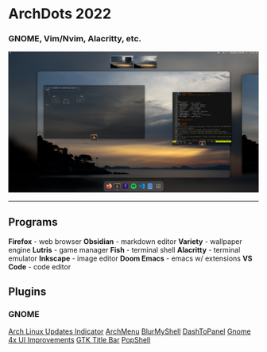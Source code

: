 # ArchDots 2022
### GNOME, Vim/Nvim, Alacritty, etc.

![:-)](./img/scrn.png)

---

## Programs
**Firefox** - web browser
**Obsidian** - markdown editor
**Variety** - wallpaper engine
**Lutris** - game manager
**Fish** - terminal shell
**Alacritty** - terminal emulator
**Inkscape** - image editor
**Doom Emacs** - emacs w/ extensions
**VS Code** - code editor

## Plugins
### GNOME
[Arch Linux Updates Indicator](https://github.com/RaphaelRochet/arch-update)
[ArchMenu](https://gitlab.com/arcmenu/ArcMenu)
[BlurMyShell](https://github.com/aunetx/blur-my-shell)
[DashToPanel](https://github.com/home-sweet-gnome/dash-to-panel)
[Gnome 4x UI Improvements](https://github.com/axxapy/gnome-ui-tune)
[GTK Title Bar](https://github.com/velitasali/gtktitlebar)
[PopShell](https://github.com/pop-os/shell)
